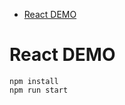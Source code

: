 <!-- START doctoc generated TOC please keep comment here to allow auto update -->
<!-- DON'T EDIT THIS SECTION, INSTEAD RE-RUN doctoc TO UPDATE -->


- [React DEMO](#react-demo)

<!-- END doctoc generated TOC please keep comment here to allow auto update -->

# React DEMO

```
npm install
npm run start
```

